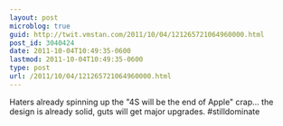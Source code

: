 ```yaml
---
layout: post
microblog: true
guid: http://twit.vmstan.com/2011/10/04/121265721064960000.html
post_id: 3040424
date: 2011-10-04T10:49:35-0600
lastmod: 2011-10-04T10:49:35-0600
type: post
url: /2011/10/04/121265721064960000.html
---
```

Haters already spinning up the "4S will be the end of Apple" crap… the design is already solid, guts will get major upgrades. #stilldominate
